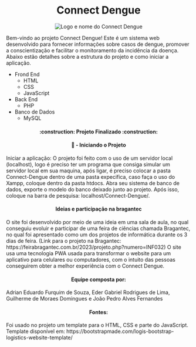 <h1 align="center"> Connect Dengue </h1>
<div align="center">


![Logo e nome do Connect Dengue](https://github.com/AdrianFurquim/Connect-Dengue/assets/116688048/6b98cc24-8bc2-481b-928a-c2dbad4369f6)


</div>
Bem-vindo ao projeto Connect Dengue! Este é um sistema web desenvolvido para fornecer informações sobre casos de dengue, 
promover a conscientização e facilitar o monitoramento da incidência da doença. Abaixo estão detalhes sobre a estrutura do projeto e como iniciar a aplicação.

<ul>
  <li>Frond End
    <ul>
        <li>HTML</li>
        <li>CSS</li>
        <li>JavaScript</li>
    </ul>
  </li>
  <li>Back End
    <ul>
        <li>PHP</li>
    </ul>
  </li>
  <li>Banco de Dados
    <ul>
        <li>MySQL</li>
    </ul>
  </li>
</ul>

<h4 align="center"> 
    :construction:  Projeto Finalizado  :construction:
</h4>

<h4 align="center"> 
    📁 - Iniciando o Projeto
</h4>
Iniciar a aplicação: O projeto foi feito com o uso de um servidor local (localhost), logo é preciso ter um programa que consiga simular um servidor local em sua maquina, após ligar, 
é preciso colocar a pasta Connect-Dengue dentro de uma pasta expecifica, caso faça o uso do Xampp, coloque dentro da pasta htdocs. Abra seu sistema de banco de dados, exporte o modelo 
do banco deixado junto ao projeto. Após isso, coloque na barra de pesquisa: localhost/Connect-Dengue/. 

<h4 align="center"> 
    Ideias e participação na bragantec
</h4>
O site foi desenvolvido por meio de uma ideia em uma sala de aula, no qual conseguiu evoluir e participar de uma feira de ciências chamada Bragantec, no qual foi apresentado como um dos projetos 
de informática durante os 3 dias de feira. (Link para o projeto na Bragantec: https://feirabragantec.com.br/2023/projeto.php?numero=INF032)
O site usa uma tecnologia PWA usada para transformar o website para um aplicativo para celulares ou computadores, com o intuito das pessoas conseguirem obter a melhor experiência com o Connect Dengue.

<h4 align="center"> 
    Equipe composta por:
</h4>
Adrian Eduardo Furquim de Souza, Eder Gabriel Rodrigues de Lima, Guilherme de Moraes Domingues e João Pedro Alves Fernandes

<h4 align="center"> 
    Fontes:
</h4>
Foi usado no projeto um template para o HTML, CSS e parte do JavaScript. Template disponível em: https://bootstrapmade.com/logis-bootstrap-logistics-website-template/


